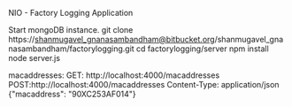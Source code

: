 NIO - Factory Logging Application


Start mongoDB instance.
git clone https://shanmugavel_gnanasambandham@bitbucket.org/shanmugavel_gnanasambandham/factorylogging.git
cd factorylogging/server
npm install
node server.js

macaddresses:
GET: http://localhost:4000/macaddresses
POST:http://localhost:4000/macaddresses
Content-Type: application/json
{"macaddress": "90XC253AF014"}

